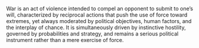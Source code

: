 War is an act of violence intended to compel an opponent to submit to one’s will, characterized by reciprocal actions that push the use of force toward extremes, yet always moderated by political objectives, human factors, and the interplay of chance. It is simultaneously driven by instinctive hostility, governed by probabilities and strategy, and remains a serious political instrument rather than a mere exercise of force.
